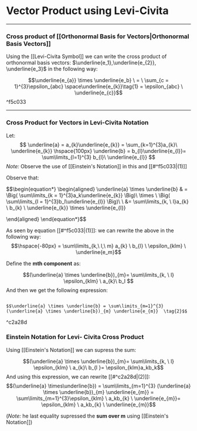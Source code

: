 # Vector Product using Levi-Civita
---

### Cross product of [[Orthonormal Basis for Vectors|Orthonormal Basis Vectors]]

Using the [[Levi-Civita Symbol]] we can write the cross product of orthonormal basis vectors: $\underline{e_1},\underline{e_{2}}, \underline{e_3}$ in the following way:

$$\underline{e_{a}} \times \underline{e_b} \ = \ \sum_{c = 1}^{3}\epsilon_{abc} \space\underline{e_{k}}\tag{1} = \epsilon_{abc} \ \underline{e_{c}}$$ ^f5c033

---
### Cross Product for Vectors in Levi-Civita Notation

Let:
$$
\underline{a} = a_{k}\underline{e_{k}} = \sum_{k=1}^{3}a_{k}\ \underline{e_{k}} \hspace{100px} \underline{b} = b_{l}\underline{e_{l}}= \sum\limits_{l=1}^{3} b_{l}\ \underline{e_{l}}
$$
*Note:* Observe the use of [[Einstein's Notation]] in this and [[#^f5c033|(1)]]

Observe that:

$$\begin{equation*}
\begin{aligned}
\underline{a} \times \underline{b} & = \Big( \sum\limits_{k = 1}^{3}a_k\underline{e_{k}} \Big)\ \times \ \Big( \sum\limits_{l = 1}^{3}b_l\underline{e_{l}} \Big)\\ \\
&= \sum\limits_{k, \ l}a_{k} \ b_{k} \ \underline{e_{k}} \times \underline{e_{l}}

\end{aligned}
\end{equation*}$$

As seen by equation [[#^f5c033|(1)]]:  we can rewrite the above in the following way:
$$\hspace{-80px} = \sum\limits_{k,\ l,\ m} a_{k} \ b_{l} \ \epsilon_{klm} \ \underline{e_m}$$

Define the **mth component** as:

$$(\underline{a} \times \underline{b})_{m}= \sum\limits_{k, \ l} \epsilon_{klm} \ a_{k}\ b_l $$
And then we get the following expression:

```ad-Definition

$$\underline{a} \times \underline{b} = \sum\limits_{m=1}^{3} (\underline{a} \times \underline{b})_{m} \underline{e_{m}}  \tag{2}$$

```

^c2a28d

### Einstein Notation for Levi- Civita Cross Product

Using [[Einstein's Notation]] we can supress the sum:

$$(\underline{a} \times \underline{b})_{m}= \sum\limits_{k, \ l} \epsilon_{klm} \ a_{k}\ b_{l }= \epsilon_{klm}a_kb_k$$
And using this expression, we can rewrite [[#^c2a28d|(2)]]:
$$(\underline{a} \times\underline{b}) = \sum\limits_{m=1}^{3} (\underline{a} \times \underline{b})_{m} \underline{e_{m}} = \sum\limits_{m=1}^{3}\epsilon_{klm} \ a_kb_{k} \ \underline{e_{m}}= \epsilon_{klm} \ a_kb_{k} \ \underline{e_{m}}$$

(*Note:* he last equality supressed the **sum over m** using [[Einstein's Notation]])